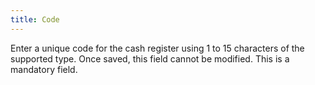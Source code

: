 ```yaml
---
title: Code
---
```



Enter a unique code for the  cash register using 1 to 15 characters of the supported type. Once saved,  this field cannot be modified. This is a mandatory field.
